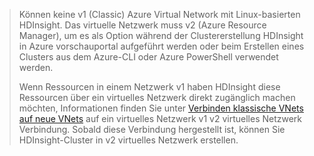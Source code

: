 > Können keine v1 (Classic) Azure Virtual Network mit Linux-basierten HDInsight. Das virtuelle Netzwerk muss v2 (Azure Resource Manager), um es als Option während der Clustererstellung HDInsight in Azure vorschauportal aufgeführt werden oder beim Erstellen eines Clusters aus dem Azure-CLI oder Azure PowerShell verwendet werden.
> 
> Wenn Ressourcen in einem Netzwerk v1 haben HDInsight diese Ressourcen über ein virtuelles Netzwerk direkt zugänglich machen möchten, Informationen finden Sie unter [Verbinden klassische VNets auf neue VNets](../articles/vpn-gateway/vpn-gateway-connect-different-deployment-models-portal.md) auf ein virtuelles Netzwerk v1 v2 virtuelles Netzwerk Verbindung. Sobald diese Verbindung hergestellt ist, können Sie HDInsight-Cluster in v2 virtuelles Netzwerk erstellen.